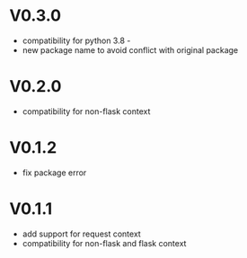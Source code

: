 # V0.3.0

* compatibility for python 3.8 -
* new package name to avoid conflict with original package

# V0.2.0

* compatibility for non-flask context

# V0.1.2

* fix package error

# V0.1.1

* add support for request context
* compatibility for non-flask and flask context
